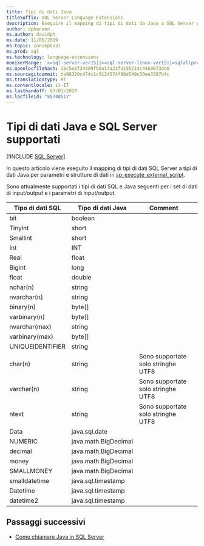 ```yaml
---
title: Tipi di dati Java
titleSuffix: SQL Server Language Extensions
description: Eseguire il mapping di tipi di dati da Java a SQL Server per strutture di dati di input e output e per parametri di input in sp_execute_external_script.
author: dphansen
ms.author: davidph
ms.date: 11/05/2019
ms.topic: conceptual
ms.prod: sql
ms.technology: language-extensions
monikerRange: '>=sql-server-ver15||>=sql-server-linux-ver15||=sqlallproducts-allversions'
ms.openlocfilehash: 26c5e6f344d9fb0a14a21fa195214c4460673de0
ms.sourcegitcommit: da88320c474c1c9124574f90d549c50ee3387b4c
ms.translationtype: HT
ms.contentlocale: it-IT
ms.lasthandoff: 07/01/2020
ms.locfileid: "85748517"
---
```

# <a name="java-and-sql-server-supported-data-types"></a>Tipi di dati Java e SQL Server supportati
 [!INCLUDE [SQL Server](../../includes/applies-to-version/sqlserver.md)]

In questo articolo viene eseguito il mapping di tipi di dati SQL Server a tipi di dati Java per parametri e strutture di dati in [sp_execute_external_script](https://docs.microsoft.com/sql/relational-databases/system-stored-procedures/sp-execute-external-script-transact-sql).

Sono attualmente supportati i tipi di dati SQL e Java seguenti per i set di dati di input/output e i parametri di input/output.

| Tipo di dati SQL        | Tipo di dati Java | Comment | |
| ------------- |-------------|-|-|
| bit      | boolean | | |
| Tinyint      | short      | | |
| Smallint | short      | | |
| Int | INT      | | |
| Real | float      | | |
| Bigint | long      | | |
| float | double      | | |
| nchar(n) | string      | | |
| nvarchar(n) | string      | | |
| binary(n) | byte[]      | | |
| varbinary(n) | byte[]      | | |
| nvarchar(max) | string      | | |
| varbinary(max) | byte[]      | | |
| UNIQUEIDENTIFIER | string | | |
| char(n) | string | Sono supportate solo stringhe UTF8 | |
| varchar(n) | string | Sono supportate solo stringhe UTF8 | |
| ntext | string | Sono supportate solo stringhe UTF8 | |
| Data | java.sql.date  | | |
| NUMERIC | java.math.BigDecimal  | | |
| decimal | java.math.BigDecimal  | | |
| money | java.math.BigDecimal  | | |
| SMALLMONEY | java.math.BigDecimal  | | |
| smalldatetime | java.sql.timestamp  | | |
| Datetime | java.sql.timestamp  | | |
| datetime2 | java.sql.timestamp  | | |


## <a name="next-steps"></a>Passaggi successivi

+ [Come chiamare Java in SQL Server](../how-to/call-java-from-sql.md)
